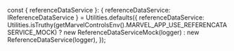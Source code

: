 const { referenceDataService }: { referenceDataService: IReferenceDataService } = Utilities.defaults({
    referenceDataService: Utilities.isTruthy(getMarvelControlsEnv().MARVEL_APP_USE_REFERENCATASERVICE_MOCK)
        ? new ReferenceDataServiceMock(logger)
        : new ReferenceDataService(logger),
});
